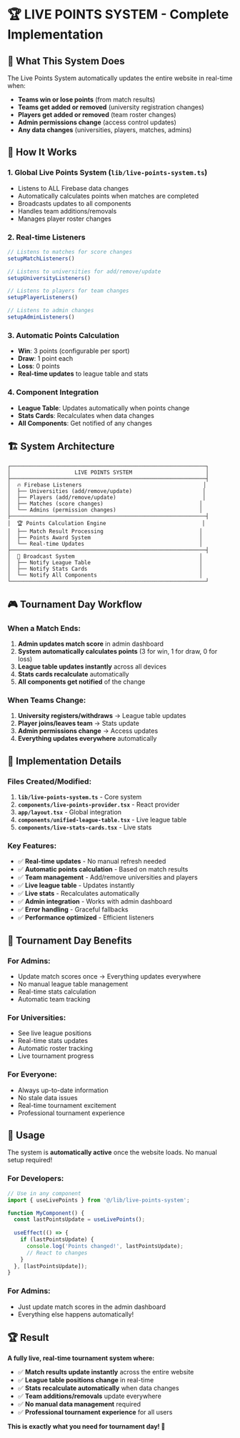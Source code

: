 # 🏆 LIVE POINTS SYSTEM - Complete Implementation

## 🎯 What This System Does

The Live Points System automatically updates the entire website in real-time when:
- **Teams win or lose points** (from match results)
- **Teams get added or removed** (university registration changes)
- **Players get added or removed** (team roster changes)
- **Admin permissions change** (access control updates)
- **Any data changes** (universities, players, matches, admins)

## 🚀 How It Works

### 1. **Global Live Points System** (`lib/live-points-system.ts`)
- Listens to ALL Firebase data changes
- Automatically calculates points when matches are completed
- Broadcasts updates to all components
- Handles team additions/removals
- Manages player roster changes

### 2. **Real-time Listeners**
```typescript
// Listens to matches for score changes
setupMatchListeners()

// Listens to universities for add/remove/update
setupUniversityListeners()

// Listens to players for team changes
setupPlayerListeners()

// Listens to admin changes
setupAdminListeners()
```

### 3. **Automatic Points Calculation**
- **Win**: 3 points (configurable per sport)
- **Draw**: 1 point each
- **Loss**: 0 points
- **Real-time updates** to league table and stats

### 4. **Component Integration**
- **League Table**: Updates automatically when points change
- **Stats Cards**: Recalculates when data changes
- **All Components**: Get notified of any changes

## 🏗️ System Architecture

```
┌─────────────────────────────────────────────────────────────┐
│                    LIVE POINTS SYSTEM                       │
├─────────────────────────────────────────────────────────────┤
│  🔥 Firebase Listeners                                      │
│  ├── Universities (add/remove/update)                      │
│  ├── Players (add/remove/update)                           │
│  ├── Matches (score changes)                              │
│  └── Admins (permission changes)                          │
├─────────────────────────────────────────────────────────────┤
│  🏆 Points Calculation Engine                              │
│  ├── Match Result Processing                              │
│  ├── Points Award System                                  │
│  └── Real-time Updates                                    │
├─────────────────────────────────────────────────────────────┤
│  📢 Broadcast System                                       │
│  ├── Notify League Table                                  │
│  ├── Notify Stats Cards                                   │
│  └── Notify All Components                                │
└─────────────────────────────────────────────────────────────┘
```

## 🎮 Tournament Day Workflow

### **When a Match Ends:**
1. **Admin updates match score** in admin dashboard
2. **System automatically calculates points** (3 for win, 1 for draw, 0 for loss)
3. **League table updates instantly** across all devices
4. **Stats cards recalculate** automatically
5. **All components get notified** of the change

### **When Teams Change:**
1. **University registers/withdraws** → League table updates
2. **Player joins/leaves team** → Stats update
3. **Admin permissions change** → Access updates
4. **Everything updates everywhere** automatically

## 🔧 Implementation Details

### **Files Created/Modified:**

1. **`lib/live-points-system.ts`** - Core system
2. **`components/live-points-provider.tsx`** - React provider
3. **`app/layout.tsx`** - Global integration
4. **`components/unified-league-table.tsx`** - Live league table
5. **`components/live-stats-cards.tsx`** - Live stats

### **Key Features:**

- ✅ **Real-time updates** - No manual refresh needed
- ✅ **Automatic points calculation** - Based on match results
- ✅ **Team management** - Add/remove universities and players
- ✅ **Live league table** - Updates instantly
- ✅ **Live stats** - Recalculates automatically
- ✅ **Admin integration** - Works with admin dashboard
- ✅ **Error handling** - Graceful fallbacks
- ✅ **Performance optimized** - Efficient listeners

## 🎯 Tournament Day Benefits

### **For Admins:**
- Update match scores once → Everything updates everywhere
- No manual league table management
- Real-time stats calculation
- Automatic team tracking

### **For Universities:**
- See live league positions
- Real-time stats updates
- Automatic roster tracking
- Live tournament progress

### **For Everyone:**
- Always up-to-date information
- No stale data issues
- Real-time tournament excitement
- Professional tournament experience

## 🚀 Usage

The system is **automatically active** once the website loads. No manual setup required!

### **For Developers:**
```typescript
// Use in any component
import { useLivePoints } from '@/lib/live-points-system';

function MyComponent() {
  const lastPointsUpdate = useLivePoints();
  
  useEffect(() => {
    if (lastPointsUpdate) {
      console.log('Points changed!', lastPointsUpdate);
      // React to changes
    }
  }, [lastPointsUpdate]);
}
```

### **For Admins:**
- Just update match scores in the admin dashboard
- Everything else happens automatically!

## 🏆 Result

**A fully live, real-time tournament system where:**
- ✅ **Match results update instantly** across the entire website
- ✅ **League table positions change** in real-time
- ✅ **Stats recalculate automatically** when data changes
- ✅ **Team additions/removals** update everywhere
- ✅ **No manual data management** required
- ✅ **Professional tournament experience** for all users

**This is exactly what you need for tournament day! 🎉**
